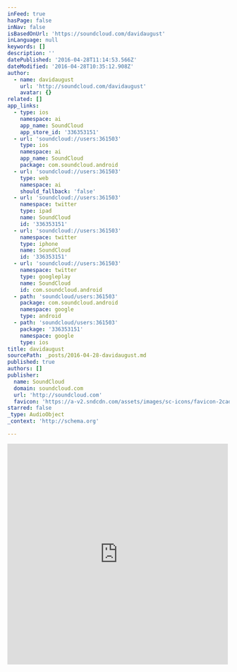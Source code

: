 ```yaml
---
inFeed: true
hasPage: false
inNav: false
isBasedOnUrl: 'https://soundcloud.com/davidaugust'
inLanguage: null
keywords: []
description: ''
datePublished: '2016-04-28T11:14:53.566Z'
dateModified: '2016-04-28T10:35:12.908Z'
author:
  - name: davidaugust
    url: 'http://soundcloud.com/davidaugust'
    avatar: {}
related: []
app_links:
  - type: ios
    namespace: ai
    app_name: SoundCloud
    app_store_id: '336353151'
  - url: 'soundcloud://users:361503'
    type: ios
    namespace: ai
    app_name: SoundCloud
    package: com.soundcloud.android
  - url: 'soundcloud://users:361503'
    type: web
    namespace: ai
    should_fallback: 'false'
  - url: 'soundcloud://users:361503'
    namespace: twitter
    type: ipad
    name: SoundCloud
    id: '336353151'
  - url: 'soundcloud://users:361503'
    namespace: twitter
    type: iphone
    name: SoundCloud
    id: '336353151'
  - url: 'soundcloud://users:361503'
    namespace: twitter
    type: googleplay
    name: SoundCloud
    id: com.soundcloud.android
  - path: 'soundcloud/users:361503'
    package: com.soundcloud.android
    namespace: google
    type: android
  - path: 'soundcloud/users:361503'
    package: '336353151'
    namespace: google
    type: ios
title: davidaugust
sourcePath: _posts/2016-04-28-davidaugust.md
published: true
authors: []
publisher:
  name: SoundCloud
  domain: soundcloud.com
  url: 'http://soundcloud.com'
  favicon: 'https://a-v2.sndcdn.com/assets/images/sc-icons/favicon-2cadd14b.ico'
starred: false
_type: AudioObject
_context: 'http://schema.org'

---
```

<iframe src="https://cdn.embedly.com/widgets/media.html?src=https%3A%2F%2Fw.soundcloud.com%2Fplayer%2F%3Fvisual%3Dtrue%26url%3Dhttp%253A%252F%252Fapi.soundcloud.com%252Fusers%252F361503%26show_artwork%3Dtrue&amp;url=https%3A%2F%2Fsoundcloud.com%2Fdavidaugust&amp;image=http%3A%2F%2Fi1.sndcdn.com%2Favatars-000180913439-uvt30u-t500x500.jpg&amp;key=b7d04c9b404c499eba89ee7072e1c4f7&amp;type=text%2Fhtml&amp;schema=soundcloud" width="500" height="500" scrolling="no" frameborder="0" allowfullscreen="" style=""></iframe>